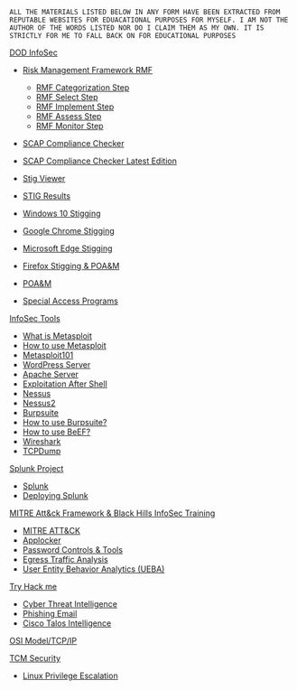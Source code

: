 `ALL THE MATERIALS LISTED BELOW IN ANY FORM HAVE BEEN EXTRACTED FROM REPUTABLE WEBSITES FOR EDUACATIONAL PURPOSES FOR MYSELF. I AM NOT THE AUTHOR OF THE WORDS LISTED NOR DO I CLAIM THEM AS MY OWN. IT IS STRICTLY FOR ME TO FALL BACK ON FOR EDUCATIONAL PURPOSES` 


[DOD InfoSec]()
  - [Risk Management Framework RMF](Tools/RMF.md)
  
      - [RMF Categorization Step](Tools/Categorize.md)
      - [RMF Select Step](Tools/Select.md)
      - [RMF Implement Step](Tools/Implement.md)
      - [RMF Assess Step](Tools/Assess.md)
      - [RMF Monitor Step](Tools/Monitor.md)
  
  
  - [SCAP Compliance Checker](Tools/Scap.md)
  - [SCAP Compliance Checker Latest Edition](Tools/Scap1.md)
  - [Stig Viewer](Tools/Stig.md)
  - [STIG Results](Tools/Stigresults.md)
  - [Windows 10 Stigging](Tools/Winstig.md)
  - [Google Chrome Stigging](Tools/Google.md)
  - [Microsoft Edge Stigging](Tools/Edge.md)
  - [Firefox Stigging & POA&M](Tools/Firefox.md)
  - [POA&M](Tools/Poam.md)
  - [Special Access Programs](Tools/Sap.md)
 

[InfoSec Tools]()

- [What is Metasploit](Tools/01Whatismetasploit.md)
- [How to use Metasploit](Tools/02IntroToMetaSploit.md)  
- [Metasploit101](Tools/03Metasploit101.md)
- [WordPress Server](Tools/04WordpressServer.md)
- [Apache Server](Tools/05ApacheServer.md)
- [Exploitation After Shell](Tools/06Postmodules.md)
- [Nessus](Tools/07Nessus.md)
- [Nessus2](Tools/08NessusContinued.md)
- [Burpsuite](Tools/09Burpsuite.md)
- [How to use Burpsuite?](Tools/10Howtoburp.md)
- [How to use BeEF?](Tools/11Beef.md)
- [Wireshark](Tools/Wireshark.md)
- [TCPDump](Tools/Tcpdump.md)


[Splunk Project]()
  - [Splunk](Tools/Splunk.md)
  - [Deploying Splunk](Tools/Deploy.md)
  



[MITRE Att&ck Framework & Black Hills InfoSec Training](https://github.com/prazwolp/IntroLabs.git) 
  - [MITRE ATT&CK](Tools/Mitre.md)
  - [Applocker](Tools/Applocker.md)
  - [Password Controls & Tools](Tools/Passwordtools.md)
  - [Egress Traffic Analysis](Tools/Egress.md)
  - [User Entity Behavior Analytics (UEBA)](Tools/Ueba.md)
 
 
 [Try Hack me]()
 
   - [Cyber Threat Intelligence](Tools/Threat.md)
   - [Phishing Email](Tools/Phishing.md)
   - [Cisco Talos Intelligence](Tools/CiscoTalos.md)
  
 [OSI Model/TCP/IP](Tools/OSIModel.md)



[TCM Security]()
 - [Linux Privilege Escalation](Tools/Linux01.md)





